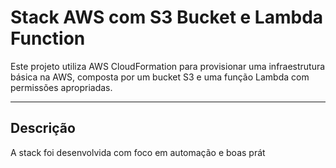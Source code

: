 # Stack AWS com S3 Bucket e Lambda Function

Este projeto utiliza AWS CloudFormation para provisionar uma infraestrutura básica na AWS, composta por um bucket S3 e uma função Lambda com permissões apropriadas.

---

## Descrição

A stack foi desenvolvida com foco em automação e boas prát

